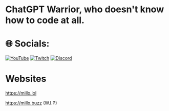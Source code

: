 # ChatGPT Warrior, who doesn't know how to code at all.


# 🌐 Socials:
[![YouTube](https://img.shields.io/badge/YouTube-FF0000?style=for-the-badge&logo=youtube&logoColor=white)](https://www.youtube.com/millx)
[![Twitch](https://img.shields.io/badge/Twitch-9146FF?style=for-the-badge&logo=twitch&logoColor=white)](https://www.twitch.tv/gdmillx)
[![Discord](https://img.shields.io/badge/Discord-7289DA?style=for-the-badge&logo=discord&logoColor=white)](https://discord.com/users/720022112466894970)

# Websites
https://millx.lol

https://millx.buzz (W.I.P)

